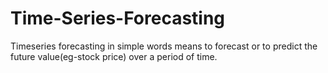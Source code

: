 # Time-Series-Forecasting

Timeseries forecasting in simple words means to forecast or to predict the future value(eg-stock price) over a period of time.
